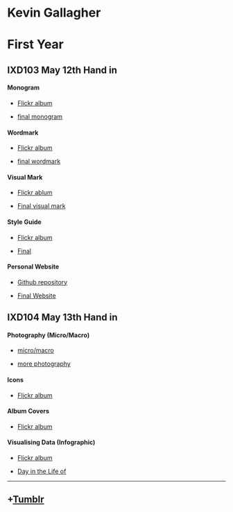 Kevin Gallagher
=====================
First Year  
========================


IXD103 May 12th Hand in
-----------------------



#### Monogram

+ [Flickr album](https://www.flickr.com/photos/kevingallagherixd/albums/72157664528041345)

+ [final monogram](https://www.flickr.com/photos/kevingallagherixd/26928106716/in/album-72157664528041345/)


#### Wordmark

+ [Flickr album](https://www.flickr.com/photos/kevingallagherixd/albums/72157668186900076)

+ [final wordmark](https://www.flickr.com/photos/kevingallagherixd/26926443996/in/album-72157668186900076/)


#### Visual Mark

+ [Flickr ablum](https://www.flickr.com/photos/kevingallagherixd/albums/72157665840197124)

+ [Final visual mark](https://www.flickr.com/photos/kevingallagherixd/26688109760/in/album-72157665840197124/)


#### Style Guide

+ [Flickr album](https://www.flickr.com/photos/kevingallagherixd/albums/72157668198420876)

+ [Final](https://www.flickr.com/photos/kevingallagherixd/26360918223/in/album-72157668198420876/)


#### Personal Website

+ [Github repository](https://github.com/kevingallagher/style-guide)

+ [Final Website](https://kevingallagher.github.io/style-guide/website2.html)





IXD104 May 13th Hand in
-----------------------


#### Photography (Micro/Macro)

+ [micro/macro](https://www.flickr.com/photos/kevingallagherixd/albums/72157662414941884)

+ [more photography](https://www.flickr.com/photos/kevingallagherixd/albums/72157664771334945)


#### Icons 

+ [Flickr album](https://www.flickr.com/photos/kevingallagherixd/albums/72157665848451343)



#### Album Covers

+ [Flickr album](https://www.flickr.com/photos/kevingallagherixd/albums/72157668183200706)


#### Visualising Data (Infographic)

+ [Flickr album](https://www.flickr.com/photos/kevingallagherixd/albums/72157665851160693)

+ [Day in the Life of](https://www.flickr.com/photos/kevingallagherixd/26864644072/in/album-72157665851160693/)



-------------------------------------------
## +[Tumblr](http://designshideout.tumblr.com/)

